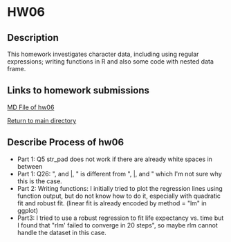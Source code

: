 # HW06

## Description

This homework investigates character data, including using regular expressions; writing functions in R and also some code with nested data frame.

## Links to homework submissions

[MD File of hw06]()

[Return to main directory](https://github.com/qiaoyuet/STAT545-hw-Tang-Qiaoyue)

## Describe Process of hw06

- Part 1: Q5 str_pad does not work if there are already white spaces in between
- Part 1: Q26: ", and |, " is different from ", |, and " which I'm not sure why this is the case.
- Part 2: Writing functions: I initially tried to plot the regression lines using function output, but do not know how to do it, especially with quadratic fit and robust fit. (linear fit is already encoded by method = "lm" in ggplot)
- Part3: I tried to use a robust regression to fit life expectancy vs. time but I found that "rlm' failed to converge in 20 steps", so maybe rlm cannot handle the dataset in this case.